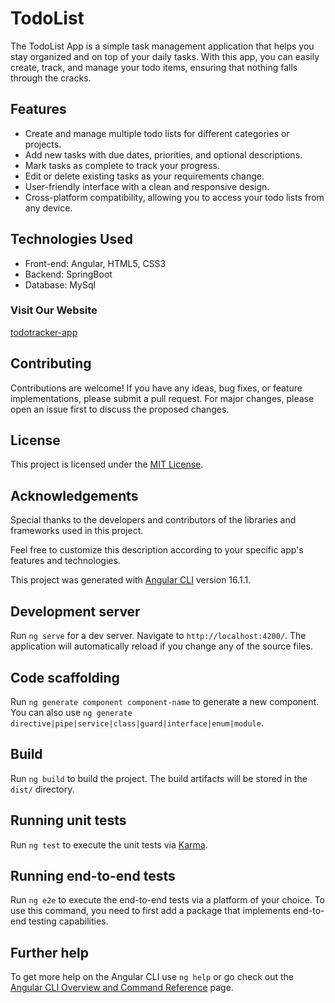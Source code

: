 # TodoList

The TodoList App is a simple task management application that helps you stay organized and on top of your daily tasks. With this app, you can easily create, track, and manage your todo items, ensuring that nothing falls through the cracks.

## Features

- Create and manage multiple todo lists for different categories or projects.
- Add new tasks with due dates, priorities, and optional descriptions.
- Mark tasks as complete to track your progress.
- Edit or delete existing tasks as your requirements change.
- User-friendly interface with a clean and responsive design.
- Cross-platform compatibility, allowing you to access your todo lists from any device.

## Technologies Used

- Front-end: Angular, HTML5, CSS3
- Backend: SpringBoot
- Database: MySql

### Visit Our Website

[todotracker-app](https://todotracker-app.netlify.app/home)


## Contributing

Contributions are welcome! If you have any ideas, bug fixes, or feature implementations, please submit a pull request. For major changes, please open an issue first to discuss the proposed changes.

## License

This project is licensed under the [MIT License](LICENSE).

## Acknowledgements

Special thanks to the developers and contributors of the libraries and frameworks used in this project.

Feel free to customize this description according to your specific app's features and technologies.

This project was generated with [Angular CLI](https://github.com/angular/angular-cli) version 16.1.1.

## Development server

Run `ng serve` for a dev server. Navigate to `http://localhost:4200/`. The application will automatically reload if you change any of the source files.

## Code scaffolding

Run `ng generate component component-name` to generate a new component. You can also use `ng generate directive|pipe|service|class|guard|interface|enum|module`.

## Build

Run `ng build` to build the project. The build artifacts will be stored in the `dist/` directory.

## Running unit tests

Run `ng test` to execute the unit tests via [Karma](https://karma-runner.github.io).

## Running end-to-end tests

Run `ng e2e` to execute the end-to-end tests via a platform of your choice. To use this command, you need to first add a package that implements end-to-end testing capabilities.

## Further help

To get more help on the Angular CLI use `ng help` or go check out the [Angular CLI Overview and Command Reference](https://angular.io/cli) page.
